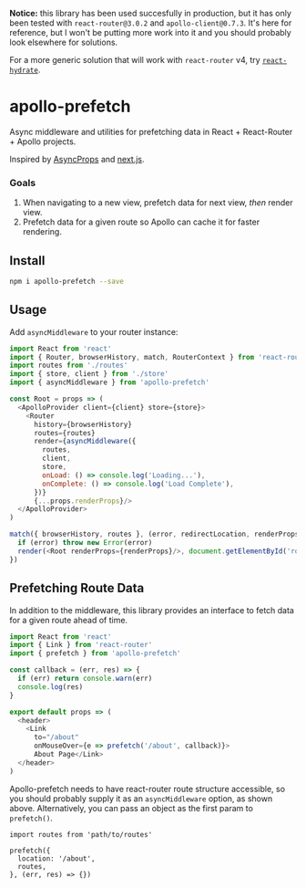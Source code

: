 **Notice:** this library has been used succesfully in production, but it has only been tested with `react-router@3.0.2` and `apollo-client@0.7.3`. It's here for reference, but I won't be putting more work into it and you should probably look elsewhere for solutions.

For a more generic solution that will work with `react-router` v4, try [`react-hydrate`](https://github.com/estrattonbailey/react-hydrate).

# apollo-prefetch
Async middleware and utilities for prefetching data in React + React-Router + Apollo projects. 

Inspired by [AsyncProps](https://github.com/ryanflorence/async-props) and [next.js](https://github.com/zeit/next.js).

### Goals
1. When navigating to a new view, prefetch data for next view, *then* render view.
2. Prefetch data for a given route so Apollo can cache it for faster rendering.

## Install
```bash
npm i apollo-prefetch --save
```

## Usage
Add `asyncMiddleware` to your router instance:
```javascript
import React from 'react'
import { Router, browserHistory, match, RouterContext } from 'react-router'
import routes from './routes'
import { store, client } from './store'
import { asyncMiddleware } from 'apollo-prefetch'

const Root = props => (
  <ApolloProvider client={client} store={store}>
    <Router
      history={browserHistory}
      routes={routes}
      render={asyncMiddleware({
        routes,
        client,
        store,
        onLoad: () => console.log('Loading...'),
        onComplete: () => console.log('Load Complete'),
      })}
      {...props.renderProps}/>
  </ApolloProvider>
)

match({ browserHistory, routes }, (error, redirectLocation, renderProps) => {
  if (error) throw new Error(error)
  render(<Root renderProps={renderProps}/>, document.getElementById('root'))
})
```

## Prefetching Route Data
In addition to the middleware, this library provides an interface to fetch data for a given route ahead of time.
```javascript
import React from 'react'
import { Link } from 'react-router'
import { prefetch } from 'apollo-prefetch'

const callback = (err, res) => {
  if (err) return console.warn(err)
  console.log(res)
}

export default props => (
  <header>
    <Link 
      to="/about"
      onMouseOver={e => prefetch('/about', callback)}>
      About Page</Link>
  </header>
)
```
Apollo-prefetch needs to have react-router route structure accessible, so you should probably supply it as an `asyncMiddleware` option, as shown above. Alternatively, you can pass an object as the first param to `prefetch()`.
```
import routes from 'path/to/routes'

prefetch({
  location: '/about',
  routes,
}, (err, res) => {})
```
